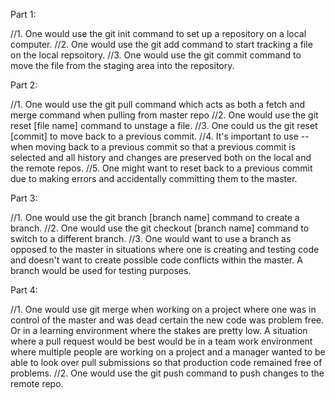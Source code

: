 Part 1:

//1. One would use the git init command to set up a repository on a local computer.
//2. One would use the git add command to start tracking a file on the local repsoitory.
//3. One would use the git commit command to move the file from the staging area into the repository.

Part 2:

//1. One would use the git pull command which acts as both a fetch and merge command when pulling from master repo
//2. One would use the git reset [file name] command to unstage a file.
//3. One could us the git reset [commit] to move back to a previous commit.
//4. It's important to use -- when moving back to a previous commit so that a previous commit is selected and all history and changes are preserved both on the local and the remote repos.
//5. One might want to reset back to a previous commit due to making errors and accidentally committing them to the master.

Part 3:

//1. One would use the git branch [branch name] command to create a branch.
//2. One would use the git checkout [branch name] command to switch to a different branch.
//3. One would want to use a branch as opposed to the master in situations where one is creating and testing code and doesn't want to create possible code conflicts within the master.  A branch would be used for testing purposes.

Part 4:

//1. One would use git merge when working on a project where one was in control of the master and was dead certain the new code was problem free.  Or in a learning environment where the stakes are pretty low.
A situation where a pull request would be best would be in a team work environment where multiple people are working on a project and a manager wanted to be able to look over pull submissions so that production code remained free of problems.
//2. One would use the git push command to push changes to the remote repo.
